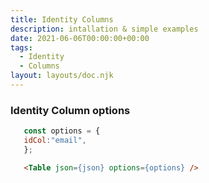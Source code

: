 ```yaml
---
title: Identity Columns
description: intallation & simple examples
date: 2021-06-06T00:00:00+00:00
tags:
  - Identity
  - Columns
layout: layouts/doc.njk
---
```


### Identity Column options

 ```js
    const options = {
    idCol:"email",
    };

```
```html
   <Table json={json} options={options} />
```
